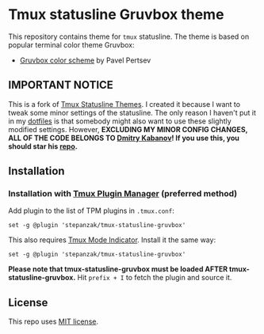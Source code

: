 # Tmux statusline Gruvbox theme

This repository contains theme for `tmux` statusline. The theme is based
on popular terminal color theme Gruvbox:

-   [Gruvbox color scheme](https://github.com/morhetz/gruvbox-contrib)
    by Pavel Pertsev

## IMPORTANT NOTICE
This is a fork of [Tmux Statusline Themes](https://github.com/dmitry-kabanov/tmux-statusline-themes).
I created it because I want to tweak some minor settings of the statusline.
The only reason I haven't put it in my [dotfiles](https://github.com/stepanzak/dotfiles) is that
somebody might also want to use these slightly modified settings.
However, **EXCLUDING MY MINOR CONFIG CHANGES, ALL OF THE CODE BELONGS TO [Dmitry Kabanov](https://github.com/dmitry-kabanov)!
If you use this, you should star his [repo](https://github.com/dmitry-kabanov/tmux-statusline-themes).**

## Installation

### Installation with [Tmux Plugin Manager](https://github.com/tmux-plugins/tpm) (preferred method)

Add plugin to the list of TPM plugins in `.tmux.conf`:

    set -g @plugin 'stepanzak/tmux-statusline-gruvbox'
This also requires [Tmux Mode Indicator](https://github.com/MunifTanjim/tmux-mode-indicator).
Install it the same way:

    set -g @plugin 'stepanzak/tmux-statusline-gruvbox'

**Please note that tmux-statusline-gruvbox must be loaded AFTER tmux-statusline-gruvbox.**
Hit `prefix + I` to fetch the plugin and source it.

## License

This repo uses [MIT license](LICENSE).
